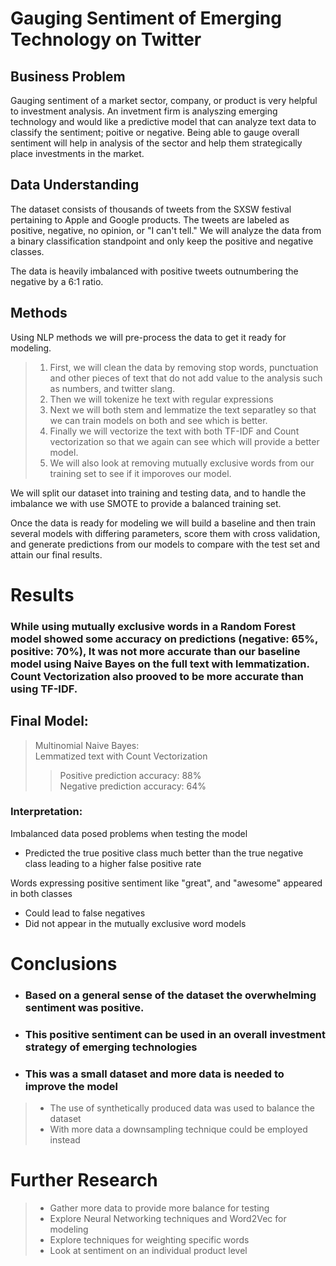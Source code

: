 # Gauging Sentiment of Emerging Technology on Twitter

## Business Problem

Gauging sentiment of a market sector, company, or product is very helpful to investment analysis. An invetment firm is analyszing emerging technology and would like a predictive model that can analyze text data to classify the sentiment; poitive or negative. Being able to gauge overall sentiment will help in analysis of the sector and help them strategically place investments in the market.

## Data Understanding

The dataset consists of thousands of tweets from the SXSW festival pertaining to Apple and Google products. The tweets are labeled as positive, negative, no opinion, or "I can't tell." We will analyze the data from a binary classification standpoint and only keep the positive and negative classes.

The data is heavily imbalanced with positive tweets outnumbering the negative by a 6:1 ratio.

## Methods

Using NLP methods we will pre-process the data to get it ready for modeling.
> 1. First, we will clean the data by removing stop words, punctuation and other pieces of text that do not add value to the analysis such as numbers, and twitter slang.
> 2. Then we will tokenize he text with regular expressions
> 3. Next we will both stem and lemmatize the text separatley so that we can train models on both and see which is better.
> 4. Finally we will vectorize the text with both TF-IDF and Count vectorization so that we again can see which will provide a better model.
> 5. We will also look at removing mutually exclusive words from our training set to see if it imporoves our model.

We will split our dataset into training and testing data, and to handle the imbalance we with use SMOTE to provide a balanced training set. 

Once the data is ready for modeling we will build a baseline and then train several models with differing parameters, score them with cross validation, and generate predictions from our models to compare with the test set and attain our final results.

# Results

### While using mutually exclusive words in a Random Forest model showed some accuracy on predictions (negative: 65%, positive: 70%), It was not more accurate than our baseline model using Naive Bayes on the full text with lemmatization. Count Vectorization also prooved to be more accurate than using TF-IDF.

## Final Model:
> Multinomial Naive Bayes:      
> Lemmatized text with Count Vectorization           
>> Positive prediction accuracy: 88%             
> Negative prediction accuracy: 64%

### Interpretation:
Imbalanced data posed problems when testing the model
- Predicted the true positive class much better than the true negative class leading to a higher false positive rate

Words expressing positive sentiment like "great", and "awesome" appeared in both classes 
- Could lead to false negatives
- Did not appear in the mutually exclusive word models

# Conclusions

- ### Based on a general sense of the dataset the overwhelming sentiment was positive.

- ### This positive sentiment can be used in an overall investment strategy of emerging technologies

- ### This was a small dataset and more data is needed to improve the model
> - The use of synthetically produced data was used to balance the dataset         
> - With more data a downsampling technique could be employed instead

# Further Research

> - Gather more data to provide more balance for testing
> - Explore Neural Networking techniques and Word2Vec for modeling
> - Explore techniques for weighting specific words
> - Look at sentiment on an individual product level
